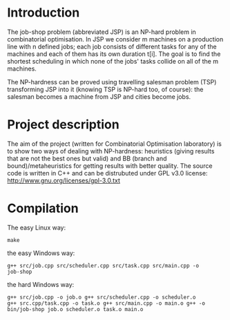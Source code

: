 Introduction
========
The job-shop problem (abbreviated JSP) is an NP-hard problem in combinatorial optimisation.
In JSP we consider m machines on a production line with n defined jobs; each job consists of different tasks for any of the machines and each of them has its own duration t[i]. The goal is to find the shortest scheduling in which none of the jobs' tasks collide on all of the m machines.

The NP-hardness can be proved using travelling salesman problem (TSP) transforming JSP into it (knowing TSP is NP-hard too, of course): the salesman becomes a machine from JSP and cities become jobs.

Project description
========
The aim of the project (written for Combinatorial Optimisation laboratory) is to show two ways of dealing with NP-hardness: heuristics (giving results that are not the best ones but valid) and BB (branch and bound)/metaheuristics for getting results with better quality.
The source code is written in C++ and can be distrubuted under GPL v3.0 license: http://www.gnu.org/licenses/gpl-3.0.txt

Compilation
========
The easy Linux way:

<code>make</code>

the easy Windows way:

<code>g++ src/job.cpp src/scheduler.cpp src/task.cpp src/main.cpp -o job-shop</code>

the hard Windows way:

<code>g++ src/job.cpp -o job.o
g++ src/scheduler.cpp -o scheduler.o
g++ src.cpp/task.cpp -o task.o
g++ src/main.cpp -o main.o
g++ -o bin/job-shop job.o scheduler.o task.o main.o</code>